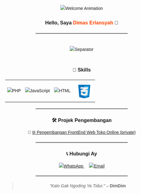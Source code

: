 <div align="center" style="font-family: Arial, sans-serif; line-height: 1.6; background-image: url('https://img.freepik.com/free-vector/gradient-minimalist-background_23-2149974328.jpg'); background-size: cover;">

<!-- Header Section -->
<img src="https://media.tenor.com/WIBu8pNfdYoAAAAi/chalk-couture.gif" width="250px" alt="Welcome Animation">

### Hello, Saya <strong style="color: #ff4500;">Dimas Erlansyah</strong> 👋

<hr style="width: 60%; border: 1px solid #ccc; margin: 20px 0;">

<img src="https://media.tenor.com/hW_mTYy_zS4AAAAj/gojo-satoru.gif" width="100px" alt="Separator" style="margin: 20px 0;">

<!-- Skills Section -->
### 🚀 Skills

<table align="center" border="0" cellpadding="10" style="margin: 20px auto;">
  <tr>
    <td><img src="https://media.licdn.com/dms/image/v2/D5622AQGl6RjAtCbIbw/feedshare-shrink_800/feedshare-shrink_800/0/1681191300659?e=2147483647&v=beta&t=-l1SSej1QADc4hw-KvNm-U8MiXjTuHhOQI1QiKc3nDM" alt="PHP" title="PHP" width="60" height="60"></td>
    <td><img src="https://miro.medium.com/v2/resize:fit:640/format:webp/1*-tOldEbfjijxn9VqZeULqg.gif" alt="JavaScript" title="JavaScript" width="60" height="60"></td>
    <td><img src="https://camo.githubusercontent.com/1c77a27896d01443a8d982b7209beb06853dc49c83ba51fad960ebf1f7fb7a9c/68747470733a2f2f6d656469612e67697068792e636f6d2f6d656469612f584178796c524d43647062455755417672382f67697068792e676966" alt="HTML" title="HTML" width="60" height="60"></td>
    <td><img src="https://raw.githubusercontent.com/Rokawoo/Rokawoo/main/Logos/CSS3.gif" alt="CSS" title="CSS" width="60" height="60"></td>
  </tr>
</table>

<hr style="width: 60%; border: 1px solid #ccc; margin: 20px 0;">

<!-- Projects Section -->
### 🛠️ Projek Pengembangan

📌 [🌐 Pengembangan FrontEnd Web Toko Online (private)](https://github.com/DimNih/Cihuy-Store.git)

<hr style="width: 60%; border: 1px solid #ccc; margin: 20px 0;">

<!-- Contact Section -->
### 📞 Hubungi Ay

<a href="https://wa.me/+6281585261728?text=Saya%20Butuh%20Bantuan" style="margin-right: 15px;">
  <img src="https://img.icons8.com/color/48/whatsapp.png" alt="WhatsApp" title="WhatsApp">
</a>
<a href="mailto:dimaserlansyah5@gmail.com">
  <img src="https://img.icons8.com/color/48/email.png" alt="Email" title="Email">
</a>

<hr style="width: 60%; border: 1px solid #ccc; margin: 20px 0;">

<!-- Quote Section -->
> _"Kalo Gak Ngoding Ya Tidur."_ – **DimDim**

</div>
